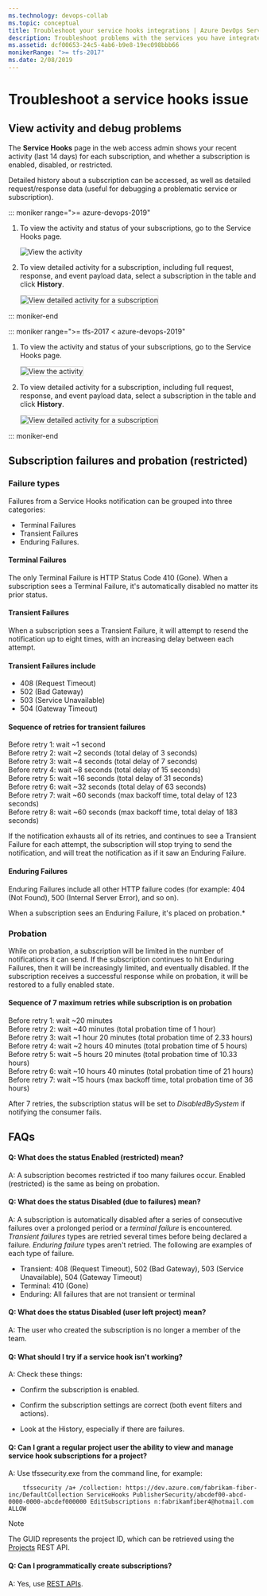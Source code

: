 ```yaml
---
ms.technology: devops-collab
ms.topic: conceptual
title: Troubleshoot your service hooks integrations | Azure DevOps Services
description: Troubleshoot problems with the services you have integrated with your Azure DevOps Services organization
ms.assetid: dcf00653-24c5-4ab6-b9e8-19ec098bbb66
monikerRange: ">= tfs-2017"
ms.date: 2/08/2019
---
```


# Troubleshoot a service hooks issue

## View activity and debug problems

The **Service Hooks** page in the web access admin shows your recent activity (last 14 days)
for each subscription, and whether a subscription is enabled, disabled, or restricted.

Detailed history about a subscription can be accessed,
as well as detailed request/response data
(useful for debugging a problematic service or subscription).

::: moniker range=">= azure-devops-2019"

1. To view the activity and status of your subscriptions,
go to the Service Hooks page.

   <img alt="View the activity" src="./media/troubleshoot/devops-service-hooks.png" />

2. To view detailed activity for a subscription, including full request, response,
and event payload data, select a subscription in the table and click **History**.

   <img alt="View detailed activity for a subscription" src="./media/troubleshoot/detailed-activity.png" style="border: 1px solid #CCCCCC" />

::: moniker-end

::: moniker range=">= tfs-2017 < azure-devops-2019"

1. To view the activity and status of your subscriptions,
go to the Service Hooks page.

   <img alt="View the activity" src="./media/troubleshoot/service-hooks.png" style="border: 1px solid #CCCCCC" />

2. To view detailed activity for a subscription, including full request, response,
and event payload data, select a subscription in the table and click **History**.

   <img alt="View detailed activity for a subscription" src="./media/troubleshoot/detailed-activity.png" style="border: 1px solid #CCCCCC" />

::: moniker-end

## Subscription failures and probation (restricted)

### Failure types

Failures from a Service Hooks notification can be grouped into three categories:

- Terminal Failures
- Transient Failures
- Enduring Failures.

#### Terminal Failures

The only Terminal Failure is HTTP Status Code 410 (Gone). When a subscription sees a Terminal Failure, it's automatically disabled no matter its prior status.

#### Transient Failures

When a subscription sees a Transient Failure, it will attempt to resend the notification up to eight times, with an increasing delay between each attempt.

#### Transient Failures include

- 408 (Request Timeout)
- 502 (Bad Gateway)
- 503 (Service Unavailable)
- 504 (Gateway Timeout)

#### Sequence of retries for transient failures

Before retry 1: wait ~1 second <br>
Before retry 2: wait ~2 seconds (total delay of 3 seconds)<br>
Before retry 3: wait ~4 seconds (total delay of 7 seconds)<br>
Before retry 4: wait ~8 seconds (total delay of 15 seconds)<br>
Before retry 5: wait ~16 seconds (total delay of 31 seconds)<br>
Before retry 6: wait ~32 seconds (total delay of 63 seconds)<br>
Before retry 7: wait ~60 seconds (max backoff time, total delay of 123 seconds)<br>
Before retry 8: wait ~60 seconds (max backoff time, total delay of 183 seconds)

If the notification exhausts all of its retries, and continues to see a Transient Failure for each attempt, the subscription will stop trying to send the notification, and will treat the notification as if it saw an Enduring Failure.

#### Enduring Failures

Enduring Failures include all other HTTP failure codes (for example: 404 (Not Found), 500 (Internal Server Error), and so on).

When a subscription sees an Enduring Failure, it's placed on probation.\*

### Probation

While on probation, a subscription will be limited in the number of notifications it can send. If the subscription continues to hit Enduring Failures, then it will be increasingly limited, and eventually disabled. If the subscription receives a successful response while on probation, it will be restored to a fully enabled state.

#### Sequence of 7 maximum retries while subscription is on probation

Before retry 1: wait ~20 minutes <br>
Before retry 2: wait ~40 minutes (total probation time of 1 hour)<br>
Before retry 3: wait ~1 hour 20 minutes (total probation time of 2.33 hours)<br>
Before retry 4: wait ~2 hours 40 minutes (total probation time of 5 hours)<br>
Before retry 5: wait ~5 hours 20 minutes (total probation time of 10.33 hours)<br>
Before retry 6: wait ~10 hours 40 minutes (total probation time of 21 hours)<br>
Before retry 7: wait ~15 hours (max backoff time, total probation time of 36 hours)<br>

After 7 retries, the subscription status will be set to _DisabledBySystem_ if notifying the consumer fails.

## FAQs

<!-- BEGINSECTION class="m-qanda" -->

#### Q: What does the status Enabled (restricted) mean?

A: A subscription becomes restricted if too many failures occur. Enabled (restricted) is the same as being on probation.

#### Q: What does the status Disabled (due to failures) mean?

A: A subscription is automatically disabled after a series of consecutive failures over a prolonged period or a _terminal failure_ is encountered. _Transient failures_ types are retried several times before being declared a failure. _Enduring failure_ types aren't retried. The following are examples of each type of failure.

- Transient: 408 (Request Timeout), 502 (Bad Gateway), 503 (Service Unavailable), 504 (Gateway Timeout)
- Terminal: 410 (Gone)
- Enduring: All failures that are not transient or terminal

#### Q: What does the status Disabled (user left project) mean?

A: The user who created the subscription is no longer a member of the team.

#### Q: What should I try if a service hook isn't working?

A: Check these things:

- Confirm the subscription is enabled.

- Confirm the subscription settings are correct (both event filters and actions).

- Look at the History, especially if there are failures.

#### Q: Can I grant a regular project user the ability to view and manage service hook subscriptions for a project?

A: Use tfssecurity.exe from the command line, for example:

```
    tfssecurity /a+ /collection: https://dev.azure.com/fabrikam-fiber-inc/DefaultCollection ServiceHooks PublisherSecurity/abcdef00-abcd-0000-0000-abcdef000000 EditSubscriptions n:fabrikamfiber4@hotmail.com ALLOW
```

> [!NOTE]
> The GUID represents the project ID, which can be retrieved using the [Projects](/azure/devops/integrate/previous-apis/tfs/projects) REST API.

#### Q: Can I programmatically create subscriptions?

A: Yes, use [REST APIs](./create-subscription.md).

<!-- ENDSECTION -->
